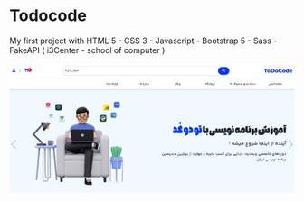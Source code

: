 # Todocode
My first project with HTML 5 - CSS 3 - Javascript - Bootstrap 5 - Sass - FakeAPI ( i3Center - school of computer )

<img src="https://github.com/developersaeid/ToDoCode/blob/main/1707754305072.jpg?raw=true"/>
